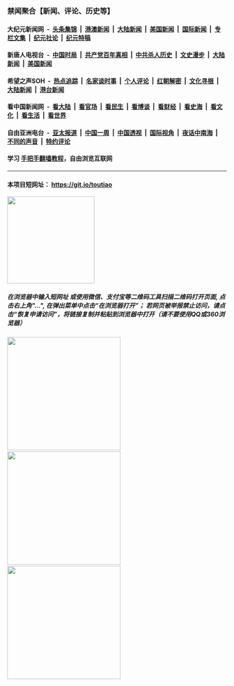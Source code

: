 ### 禁闻聚合【新闻、评论、历史等】

#### 大纪元新闻网 &nbsp;-&nbsp; [头条集锦](indexes/E头条集锦.md?t=02172311) &nbsp;|&nbsp; [港澳新闻](indexes/E港澳新闻.md?t=02172311)  &nbsp;|&nbsp; [大陆新闻](indexes/E大陆新闻.md?t=02172311) &nbsp;|&nbsp; [美国新闻](indexes/E美国新闻.md?t=02172311) &nbsp;|&nbsp; [国际新闻](indexes/E国际新闻.md?t=02172311) &nbsp;|&nbsp; [专栏文集](indexes/E专栏文集.md?t=02172311) &nbsp;|&nbsp; [纪元社论](indexes/E纪元社论.md?t=02172311) &nbsp;|&nbsp; [纪元特稿](indexes/E纪元特稿.md?t=02172311) 

#### 新唐人电视台 &nbsp;-&nbsp; [中国时局](indexes/N中国时局.md?t=02172311) &nbsp;|&nbsp; [共产党百年真相](indexes/N共产党百年真相.md?t=02172311) &nbsp;|&nbsp; [中共杀人历史](indexes/N中共杀人历史.md?t=02172311) &nbsp;|&nbsp; [文史漫步](indexes/N文史漫步.md?t=02172311) &nbsp;|&nbsp; [大陆新闻](indexes/N大陆新闻.md?t=02172311) &nbsp;|&nbsp; [美国新闻](indexes/N美国新闻.md?t=02172311)

#### 希望之声SOH &nbsp;-&nbsp; [热点追踪](indexes/H热点追踪.md?t=02172311) &nbsp;|&nbsp; [名家谈时事](indexes/H名家谈时事.md?t=02172311) &nbsp;|&nbsp; [个人评论](indexes/H个人评论.md?t=02172311)  &nbsp;|&nbsp; [红朝解密](indexes/H红朝解密.md?t=02172311) &nbsp;|&nbsp; [文化寻根](indexes/H文化寻根.md?t=02172311) &nbsp;|&nbsp; [大陆新闻](indexes/H大陆新闻.md?t=02172311) &nbsp;|&nbsp; [港台新闻](indexes/H港台新闻.md?t=02172311)

#### 看中国新闻网 &nbsp;-&nbsp; [看大陆](indexes/S看大陆.md?t=02172311) &nbsp;|&nbsp; [看官场](indexes/S看官场.md?t=02172311) &nbsp;|&nbsp; [看民生](indexes/S看民生.md?t=02172311)  &nbsp;|&nbsp; [看博谈](indexes/S看博谈.md?t=02172311) &nbsp;|&nbsp; [看财经](indexes/S看财经.md?t=02172311) &nbsp;|&nbsp; [看史海](indexes/S看史海.md?t=02172311) &nbsp;|&nbsp; [看文化](indexes/S看文化.md?t=02172311) &nbsp;|&nbsp; [看生活](indexes/S看生活.md?t=02172311) &nbsp;|&nbsp; [看世界](indexes/S看世界.md?t=02172311)

#### 自由亚洲电台 &nbsp;-&nbsp; [亚太报道](indexes/R亚太报道.md?t=02172311) &nbsp;|&nbsp; [中国一周](indexes/R中国一周.md?t=02172311) &nbsp;|&nbsp; [中国透视](indexes/R中国透视.md?t=02172311)  &nbsp;|&nbsp; [国际视角](indexes/R国际视角.md?t=02172311) &nbsp;|&nbsp; [夜话中南海](indexes/R夜话中南海.md?t=02172311) &nbsp;|&nbsp; [不同的声音](indexes/R不同的声音.md?t=02172311) &nbsp;|&nbsp; [特约评论](indexes/R特约评论.md?t=02172311)

#### 学习 [手把手翻墙教程](https://github.com/gfw-breaker/guides/wiki)，自由浏览互联网

----

#### 本项目短网址： https://git.io/toutiao
<img src="https://raw.githubusercontent.com/gfw-breaker/banned-news/master/scripts/img/qr.png" width="200px"/>  

##### 在浏览器中输入短网址 或使用微信、支付宝等二维码工具扫描二维码打开页面, 点击右上角"...", 在弹出菜单中点击“在浏览器打开”； 若网页被举报禁止访问，请点击“恢复申请访问”，将链接复制并粘贴到浏览器中打开（请不要使用QQ或360浏览器）

<img src="https://raw.githubusercontent.com/gfw-breaker/banned-news/master/scripts/img/1.png" width="260px"/> &nbsp; <img src="https://raw.githubusercontent.com/gfw-breaker/banned-news/master/scripts/img/2.png" width="260px"/> &nbsp; <img src="https://raw.githubusercontent.com/gfw-breaker/banned-news/master/scripts/img/3.png" width="260px"/>
